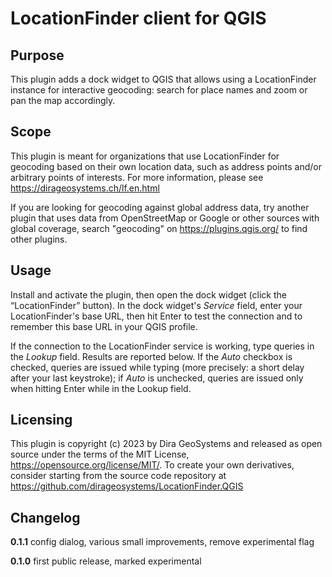 
# LocationFinder client for QGIS

## Purpose

This plugin adds a dock widget to QGIS that allows using
a LocationFinder instance for interactive geocoding:
search for place names and zoom or pan the map accordingly.

## Scope

This plugin is meant for organizations that use LocationFinder
for geocoding based on their own location data, such as address
points and/or arbitrary points of interests. For more information,
please see <https://dirageosystems.ch/lf.en.html>

If you are looking for geocoding against global address data,
try another plugin that uses data from OpenStreetMap or Google
or other sources with global coverage, search "geocoding" on
<https://plugins.qgis.org/> to find other plugins.

## Usage

Install and activate the plugin, then open the dock widget
(click the “LocationFinder” button). In the dock widget's
*Service* field, enter your LocationFinder's base URL,
then hit Enter to test the connection and to remember
this base URL in your QGIS profile.

If the connection to the LocationFinder service is working,
type queries in the *Lookup* field. Results are reported
below. If the *Auto* checkbox is checked, queries are
issued while typing (more precisely: a short delay after
your last keystroke); if *Auto* is unchecked, queries are
issued only when hitting Enter while in the Lookup field.

## Licensing

This plugin is copyright (c) 2023 by Dira GeoSystems and
released as open source under the terms of the MIT License,
<https://opensource.org/license/MIT/>. To create your own
derivatives, consider starting from the source code repository
at <https://github.com/dirageosystems/LocationFinder.QGIS>

## Changelog

**0.1.1** config dialog, various small improvements, remove
experimental flag

**0.1.0** first public release, marked experimental
